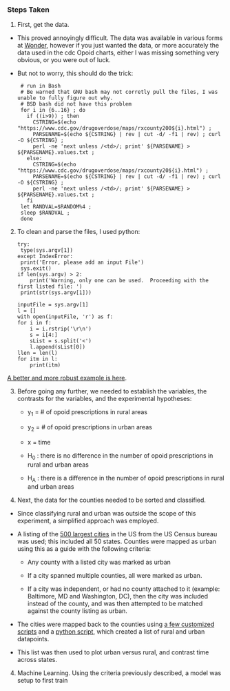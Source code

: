### Steps Taken

1) First, get the data.  

* This proved annoyingly difficult.  The data was available in various forms at [Wonder](https://wonder.cdc.gov), however if you just wanted the data, or more accurately the data used in the cdc Opoid charts, either I was missing something very obvious, or you were out of luck.

* But not to worry, this should do the trick:


       # run in Bash
       # Be warned that GNU bash may not corretly pull the files, I was unable to fully figure out why.  
       # BSD bash did not have this problem
       for i in {6..16} ; do
         if ((i>9)) ; then
           CSTRING=$(echo "https://www.cdc.gov/drugoverdose/maps/rxcounty200${i}.html") ;
           PARSENAME=$(echo ${CSTRING} | rev | cut -d/ -f1 | rev) ; curl -O ${CSTRING} ;
           perl -ne 'next unless /<td>/; print' ${PARSENAME} > ${PARSENAME}.values.txt ;
         else:
           CSTRING=$(echo "https://www.cdc.gov/drugoverdose/maps/rxcounty20${i}.html") ; 
           PARSENAME=$(echo ${CSTRING} | rev | cut -d/ -f1 | rev) ; curl -O ${CSTRING} ; 
           perl -ne 'next unless /<td>/; print' ${PARSENAME} > ${PARSENAME}.values.txt ;
         fi
       let RANDVAL=$RANDOM%4 ; 
       sleep $RANDVAL ; 
       done

2) To clean and parse the files, I used python:

       try:
	    type(sys.argv[1])
       except IndexError:
	    print('Error, please add an input File')
	    sys.exit()
       if len(sys.argv) > 2:
           print('Warning, only one can be used.  Proceeding with the first listed file: ')
	    print(str(sys.argv[1]))
           
       inputFile = sys.argv[1]
       l = []
       with open(inputFile, 'r') as f:
       for i in f:
           i = i.rstrip('\r\n')
           s = i[4:]
           sList = s.split('<')
           l.append(sList[0])
       llen = len(l)
       for itm in l:
           print(itm)
 

  [A better and more robust example is here](https://github.com/disulfidebond/cdcVisualization_opoid/blob/master/cleanCDCdata.py).

3) Before going any further, we needed to establish the variables, the contrasts for the variables, and the experimental hypotheses:

    * y<sub>1</sub> = # of opoid prescriptions in rural areas
    
    * y<sub>2</sub> = # of opoid prescriptions in urban areas
    
    * x = time
    
    * H<sub>0</sub> : there is no difference in the number of opoid prescriptions in rural and urban areas    
    
    * H<sub>A</sub> : there is a difference in the number of opoid prescriptions in rural and urban areas
    
4) Next, the data for the counties needed to be sorted and classified.

  * Since classifying rural and urban was outside the scope of this experiment, a simplified approach was employed.
  
  * A listing of the [500 largest cities](https://www.cdc.gov/500cities/pdf/500-cities-listed-by-state.pdf) in the US from the US Census bureau was used; this included all 50 states.  Counties were mapped as urban using this as a guide with the following criteria: 
    
    
    * Any county with a listed city was marked as urban
    
    * If a city spanned multiple counties, all were marked as urban.
    
    * If a city was independent, or had no county attached to it (example: Baltimore, MD and Washington, DC), then the city was included instead of the county, and was then attempted to be matched against the county listing as urban.
  
  * The cities were mapped back to the counties using [a few customized scripts](https://github.com/disulfidebond/cdcVisualization_opoid/blob/master/a_few_customized_scripts.txt) and a [python script](https://github.com/disulfidebond/cdcVisualization_opoid/blob/master/createParsedList.py), which created a list of rural and urban datapoints.
    
  * This list was then used to plot urban versus rural, and contrast time across states.
    
4) Machine Learning.  Using the criteria previously described, a model was setup to first train  
  
    
    
    
